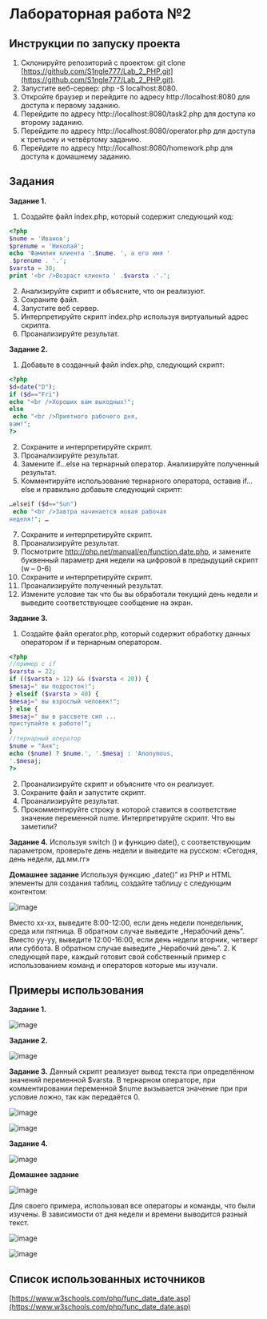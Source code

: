 # Лабораторная работа №2

## Инструкции по запуску проекта
1) Склонируйте репозиторий с проектом: git clone [https://github.com/S1ngle777/Lab_2_PHP.git](https://github.com/S1ngle777/Lab_2_PHP.git).
2) Запустите веб-сервер: php -S localhost:8080.
3) Откройте браузер и перейдите по адресу http://localhost:8080 для доступа к первому заданию.
4) Перейдите по адресу http://localhost:8080/task2.php для доступа ко второму заданию.
5) Перейдите по адресу http://localhost:8080/operator.php для доступа к третьему и четвёртому заданию.
6) Перейдите по адресу http://localhost:8080/homework.php для доступа к домашнему заданию.

## __Задания__
__Задание 1.__
1. Создайте файл index.php, который содержит
следующий код:

```php
<?php
$nume = 'Иванов';
$prenume = 'Николай';
echo 'Фамилия клиента '.$nume. ', а его имя '
.$prenume . '.';
$varsta = 30;
print '<br />Возраст клиента ' .$varsta .'.';
```

2. Анализируйте скрипт и объясните, что он
реализуют.
3. Сохраните файл.
4. Запустите веб сервер.
5. Интерпретируйте скрипт index.php используя
виртуальный адрес скрипта.
6. Проанализируйте результат.

__Задание 2.__
1. Добавьте в созданный файл index.php,
следующий скрипт:

```php
<?php
$d=date("D");
if ($d=="Fri")
echo "<br />Хороших вам выходных!";
else
 echo "<br />Приятного рабочего дня,
вам!";
?>
```

2. Сохраните и интерпретируйте скрипт.
3. Проанализируйте результат.
4. Замените if…else на тернарный оператор.
Анализируйте полученный результат.
5. Комментируйте использование тернарного
оператора, оставив if…else и правильно
добавьте следующий скрипт:

```php
…elseif ($d=="Sun")
 echo "<br />Завтра начинается новая рабочая
неделя!"; …
```

7. Сохраните и интерпретируйте скрипт.
8. Проанализируйте результат.
9. Посмотрите
http://php.net/manual/en/function.date.php, и
замените буквенный параметр дня недели
на цифровой в предыдущий скрипт (w – 0-6)
10. Сохраните и интерпретируйте скрипт.
11. Проанализируйте полученный результат.
12. Измените условие так что бы вы обработали
текущий день недели и выведите
соответствующее сообщение на экран.

__Задание 3.__
1. Создайте файл operator.php, который
содержит обработку данных оператором if и
тернарным оператором.

```php
<?php
//пример с if
$varsta = 22;
if (($varsta > 12) && ($varsta < 20)) {
$mesaj=" вы подросток!";
} elseif ($varsta > 40) {
$mesaj=" вы взрослый человек!";
} else {
$mesaj=" вы в рассвете сил ...
приступайте к работе!";
}
//тернарный оператор
$nume = "Аня";
echo ($nume) ? $nume.', '.$mesaj : 'Anonymous,
'.$mesaj;
?>
```

2. Проанализируйте скрипт и объясните что он
реализует.
3. Сохраните файл и запустите скрипт.
4. Проанализируйте результат.
5. Прокомментируйте строку в которой ставится
в соответствие значение переменной nume.
Интерпретируйте скрипт. Что вы заметили?

__Задание 4.__
Используя switch () и функцию date(), с
соответствующим параметром, проверьте
день недели и выведите на русском:
«Сегодня, день недели, дд.мм.гг» 

__Домашнее задание__
Используя функцию „date()” из PHP и HTML
элементы для создания таблиц, создайте
таблицу с следующим контентом:

![image](https://github.com/S1ngle777/Lab_2_PHP/assets/128795707/9b865f29-8819-4c2d-a518-044f45fb0bb3)

Вместо xx-xx, выведите 8:00-12:00, если день
недели понедельник, среда или пятница. В
обратном случае выведите „Нерабочий день”.
Вместо yy-yy, выведите 12:00-16:00, если день
недели вторник, четверг или суббота. В
обратном случае выведите „Нерабочий день”.
2. К следующей паре, каждый готовит свой
собственный пример с использованием
команд и операторов которые мы изучали.

## Примеры использования

__Задание 1.__

![image](https://github.com/S1ngle777/Lab_2_PHP/assets/128795707/0fb97b27-1fca-41b8-94bc-dd225f502bd3)

__Задание 2.__

![image](https://github.com/S1ngle777/Lab_2_PHP/assets/128795707/a7d53fb3-098f-4ca7-91a3-ed3c211ecb2f)

__Задание 3.__
Данный скрипт реализует вывод текста при определённом значений переменной $varsta. В тернарном операторе, при комментировании переменной $nume вызывается значение при при условие ложно, так как передаётся 0.

![image](https://github.com/S1ngle777/Lab_2_PHP/assets/128795707/203a69ca-dbe4-466a-82f7-4d83e5cc11ab)

![image](https://github.com/S1ngle777/Lab_2_PHP/assets/128795707/d183ca80-b769-40ac-9dc1-0f3b87900b74)

__Задание 4.__

![image](https://github.com/S1ngle777/Lab_2_PHP/assets/128795707/c14ab116-2f11-418e-bf48-14db3493ede8)

__Домашнее задание__

![image](https://github.com/S1ngle777/Lab_2_PHP/assets/128795707/836202d8-5e59-4811-a1dc-94059b39967f)


Для своего примера, использовал все операторы и команды, что были изучены.
В зависимости от дня недели и времени выводится разный текст.

![image](https://github.com/S1ngle777/Lab_2_PHP/assets/128795707/2c4250a8-2a0d-44f6-976c-4a548715ae99)

![image](https://github.com/S1ngle777/Lab_2_PHP/assets/128795707/5edc5a9a-3c82-4960-b497-d640258001f6)

## Список использованных источников
[https://www.w3schools.com/php/func_date_date.asp](https://www.w3schools.com/php/func_date_date.asp)

